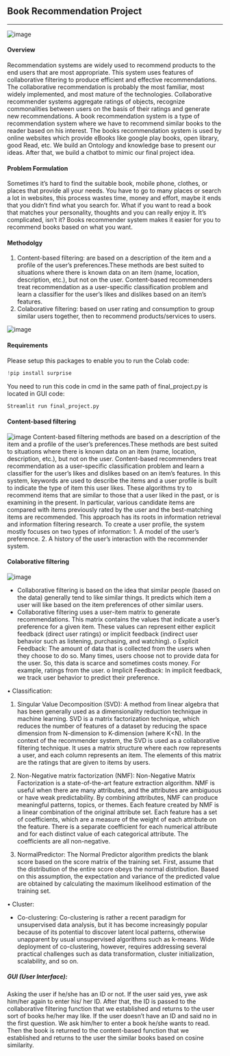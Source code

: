 
## **Book Recommendation Project**
***
![image](https://th.bing.com/th/id/R.ca1231dc9deeda5bc6aec9ccfd1069ec?rik=NWH7mSSmVGsqqA&pid=ImgRaw&r=0)


 
#### Overview
Recommendation systems are widely used to recommend products to the end users that are most appropriate. This system uses features of collaborative filtering to produce efficient and effective recommendations. The collaborative recommendation is probably the most familiar, most widely implemented, and most mature of the technologies. Collaborative recommender systems aggregate ratings of objects, recognize commonalities between users on the basis of their ratings and generate new recommendations.
A book recommendation system is a type of recommendation system where we have to recommend similar books to the reader based on his interest. The books recommendation system is used by online websites which provide eBooks like google play books, open library, good Read, etc.
We build an Ontology and knowledge base to present our ideas. After that, we build a chatbot to mimic our final project idea.

#### Problem Formulation
Sometimes it’s hard to find the suitable book, mobile phone, clothes, or places that provide all your needs. You have to go to many places or search a lot in websites, this process wastes time, money and effort, maybe it ends that you didn’t find what you search for. What if you want to read a book that matches your personality, thoughts and you can really enjoy it. It’s complicated, isn’t it?
  Books recommender system makes it easier for you to recommend books based on what you want.

#### Methodolgy
1. Content-based filtering: are based on a description of the item and a profile of the user’s preferences.These methods are best suited to situations where there is known data on an item (name, location, description, etc.), but not on the user. Content-based recommenders treat recommendation as a user-specific classification problem and learn a classifier for the user’s likes and dislikes based on an item’s features.
2. Colaborative filtering: based on user rating and consumption to group similar users together, then to recommend products/services to users. 

![image](https://th.bing.com/th/id/R.324f09a5286c0f8fbc256cd759309e82?rik=2hK%2bvSMXQFSEaQ&pid=ImgRaw&r=0)


#### Requirements
Please setup this packages to enable you to run the Colab code:
```python
!pip install surprise
```
You need to run this code in cmd in the same path of final_project.py is located in GUI code:
```python
Streamlit run final_project.py
```

#### Content-based filtering
![image](https://th.bing.com/th/id/R.11e2d61c19692fa99209f54010dc48a9?rik=f3D%2fW3mQ2uD7vQ&pid=ImgRaw&r=0)
Content-based filtering methods are based on a description of the item and a profile of the user’s preferences.These methods are best suited to situations where there is known data on an item (name, location, description, etc.), but not on the user. 
Content-based recommenders treat recommendation as a user-specific classification problem and learn a classifier for the user’s likes and dislikes based on an item’s features.
In this system, keywords are used to describe the items and a user profile is built to indicate the type of item this user likes. These algorithms try to recommend items that are similar to those that a user liked in the past, or is examining in the present. In particular, various candidate items are compared with items previously rated by the user and the best-matching items are recommended. This approach has its roots in information retrieval and information filtering research.
To create a user profile, the system mostly focuses on two types of information:
    1. A model of the user’s preference.
    2. A history of the user’s interaction with the recommender system.

#### Colaborative filtering
![image](https://www.bing.com/images/search?view=detailV2&ccid=bgEwJtqm&id=24AC7F0521C4FBFF1E5AD74C66DA76584771DF1C&thid=OIP.bgEwJtqmPZAhEE2uWSNqawHaCy&mediaurl=https%3a%2f%2fwww.digitalvidya.com%2fwp-content%2fuploads%2f2019%2f12%2f1_mM089Lta5X6zkUkULcO9aA_2eb032e471550e902d447becfb1036ed.png&cdnurl=https%3a%2f%2fth.bing.com%2fth%2fid%2fR.6e013026daa63d9021104dae59236a6b%3frik%3dHN9xR1h22mZM1w%26pid%3dImgRaw%26r%3d0&exph=273&expw=725&q=collaborative+filtering+recommender+systems&simid=608029612876582040&FORM=IRPRST&ck=627BB2504282CB155202D0D2EEE13CD2&selectedIndex=51&ajaxhist=0&ajaxserp=0)
- Collaborative filtering is based on the idea that similar people (based on the data) generally tend to like similar things. It predicts which item a user will like based on the item preferences of other similar users. 
- Collaborative filtering uses a user-item matrix to generate recommendations. This matrix contains the values that indicate a user’s preference for a given item. These values can represent either explicit feedback (direct user ratings) or implicit feedback (indirect user behavior such as listening, purchasing, and watching).
    o	Explicit Feedback: The amount of data that is collected from the users when they choose to do so. Many times, users choose not to provide data for the user. So, this data is scarce and sometimes costs money.  For example, ratings from the user.
    o	Implicit Feedback: In implicit feedback, we track user behavior to predict their preference.

•	Classification:
1.	Singular Value Decomposition (SVD): 
A method from linear algebra that has been generally used as a dimensionality reduction technique in machine learning. SVD is a matrix factorization technique, which reduces the number of features of a dataset by reducing the space dimension from N-dimension to K-dimension (where K<N). In the context of the recommender system, the SVD is used as a collaborative filtering technique. It uses a matrix structure where each row represents a user, and each column represents an item. The elements of this matrix are the ratings that are given to items by users.

2.	Non-Negative matrix factorization (NMF): 
Non-Negative Matrix Factorization is a state-of-the-art feature extraction algorithm. NMF is useful when there are many attributes, and the attributes are ambiguous or have weak predictability. By combining attributes, NMF can produce meaningful patterns, topics, or themes.
Each feature created by NMF is a linear combination of the original attribute set. Each feature has a set of coefficients, which are a measure of the weight of each attribute on the feature. There is a separate coefficient for each numerical attribute and for each distinct value of each categorical attribute. The coefficients are all non-negative.
3.	NormalPredictor: 
The Normal Predictor algorithm predicts the blank score based on the score matrix of the training set. First, assume that the distribution of the entire score obeys the normal distribution. Based on this assumption, the expectation and variance of the predicted value are obtained by calculating the maximum likelihood estimation of the training set.

•	Cluster:
- Co-clustering:
Co-clustering is rather a recent paradigm for unsupervised data analysis, but it has become increasingly popular because of its potential to discover latent local patterns, otherwise unapparent by usual unsupervised algorithms such as k-means. Wide deployment of co-clustering, however, requires addressing several practical challenges such as data transformation, cluster initialization, scalability, and so on.

##### GUI (User Interface):
Asking the user if he/she has an ID or not. If the user said yes, ywe ask him/her again to enter his/ her ID. After that, the ID is passed to the collaborative filtering function that we established and returns to the user sort of books he/her may like. If the user doesn’t have an ID and said no in the first question. We ask him/her to enter a book he/she wants to read. Then the book is returned to the content-based function that we established and returns to the user the similar books based on cosine similarity.


